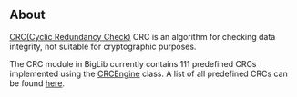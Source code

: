 
## About
[CRC(Cyclic Redundancy Check)](https://en.wikipedia.org/wiki/Cyclic_redundancy_check) CRC is an algorithm for checking data integrity, not suitable for cryptographic purposes.

The CRC module in BigLib currently contains 111 predefined CRCs implemented using the [CRCEngine](CRCEngine.md) class.
A list of all predefined CRCs can be found [here](Predefined_CRCs.md).
